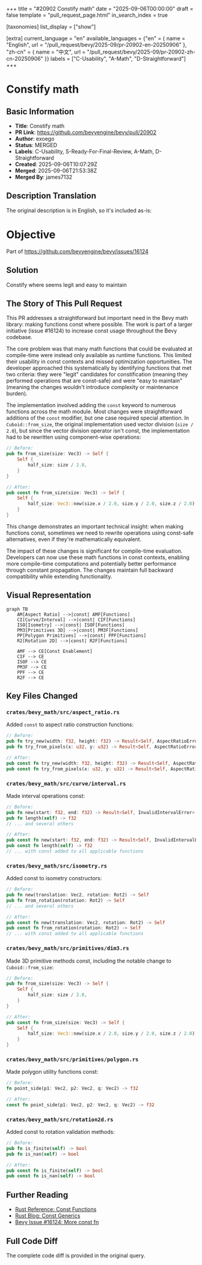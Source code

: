 +++
title = "#20902 Constify math"
date = "2025-09-06T00:00:00"
draft = false
template = "pull_request_page.html"
in_search_index = true

[taxonomies]
list_display = ["show"]

[extra]
current_language = "en"
available_languages = {"en" = { name = "English", url = "/pull_request/bevy/2025-09/pr-20902-en-20250906" }, "zh-cn" = { name = "中文", url = "/pull_request/bevy/2025-09/pr-20902-zh-cn-20250906" }}
labels = ["C-Usability", "A-Math", "D-Straightforward"]
+++

# Constify math

## Basic Information
- **Title**: Constify math
- **PR Link**: https://github.com/bevyengine/bevy/pull/20902
- **Author**: exoego
- **Status**: MERGED
- **Labels**: C-Usability, S-Ready-For-Final-Review, A-Math, D-Straightforward
- **Created**: 2025-09-06T10:07:29Z
- **Merged**: 2025-09-06T21:53:38Z
- **Merged By**: james7132

## Description Translation
The original description is in English, so it's included as-is:

# Objective

Part of https://github.com/bevyengine/bevy/issues/16124

## Solution

Constify where seems legit and easy to maintain

## The Story of This Pull Request

This PR addresses a straightforward but important need in the Bevy math library: making functions const where possible. The work is part of a larger initiative (issue #16124) to increase const usage throughout the Bevy codebase.

The core problem was that many math functions that could be evaluated at compile-time were instead only available as runtime functions. This limited their usability in const contexts and missed optimization opportunities. The developer approached this systematically by identifying functions that met two criteria: they were "legit" candidates for constification (meaning they performed operations that are const-safe) and were "easy to maintain" (meaning the changes wouldn't introduce complexity or maintenance burden).

The implementation involved adding the `const` keyword to numerous functions across the math module. Most changes were straightforward additions of the `const` modifier, but one case required special attention. In `Cuboid::from_size`, the original implementation used vector division (`size / 2.0`), but since the vector division operator isn't const, the implementation had to be rewritten using component-wise operations:

```rust
// Before:
pub fn from_size(size: Vec3) -> Self {
    Self {
        half_size: size / 2.0,
    }
}

// After:
pub const fn from_size(size: Vec3) -> Self {
    Self {
        half_size: Vec3::new(size.x / 2.0, size.y / 2.0, size.z / 2.0),
    }
}
```

This change demonstrates an important technical insight: when making functions const, sometimes we need to rewrite operations using const-safe alternatives, even if they're mathematically equivalent.

The impact of these changes is significant for compile-time evaluation. Developers can now use these math functions in const contexts, enabling more compile-time computations and potentially better performance through constant propagation. The changes maintain full backward compatibility while extending functionality.

## Visual Representation

```mermaid
graph TB
    AM[Aspect Ratio] -->|const| AMF[Functions]
    CI[Curve/Interval] -->|const| CIF[Functions]
    ISO[Isometry] -->|const| ISOF[Functions]
    PM3[Primitives 3D] -->|const| PM3F[Functions]
    PP[Polygon Primitives] -->|const| PPF[Functions]
    R2[Rotation 2D] -->|const| R2F[Functions]
    
    AMF --> CE[Const Enablement]
    CIF --> CE
    ISOF --> CE
    PM3F --> CE
    PPF --> CE
    R2F --> CE
```

## Key Files Changed

### `crates/bevy_math/src/aspect_ratio.rs`
Added `const` to aspect ratio construction functions:
```rust
// Before:
pub fn try_new(width: f32, height: f32) -> Result<Self, AspectRatioError>
pub fn try_from_pixels(x: u32, y: u32) -> Result<Self, AspectRatioError>

// After:
pub const fn try_new(width: f32, height: f32) -> Result<Self, AspectRatioError>
pub const fn try_from_pixels(x: u32, y: u32) -> Result<Self, AspectRatioError>
```

### `crates/bevy_math/src/curve/interval.rs`
Made interval operations const:
```rust
// Before:
pub fn new(start: f32, end: f32) -> Result<Self, InvalidIntervalError>
pub fn length(self) -> f32
// ... and several others

// After:
pub const fn new(start: f32, end: f32) -> Result<Self, InvalidIntervalError>
pub const fn length(self) -> f32
// ... with const added to all applicable functions
```

### `crates/bevy_math/src/isometry.rs`
Added const to isometry constructors:
```rust
// Before:
pub fn new(translation: Vec2, rotation: Rot2) -> Self
pub fn from_rotation(rotation: Rot2) -> Self
// ... and several others

// After:
pub const fn new(translation: Vec2, rotation: Rot2) -> Self
pub const fn from_rotation(rotation: Rot2) -> Self
// ... with const added to all applicable functions
```

### `crates/bevy_math/src/primitives/dim3.rs`
Made 3D primitive methods const, including the notable change to `Cuboid::from_size`:
```rust
// Before:
pub fn from_size(size: Vec3) -> Self {
    Self {
        half_size: size / 2.0,
    }
}

// After:
pub const fn from_size(size: Vec3) -> Self {
    Self {
        half_size: Vec3::new(size.x / 2.0, size.y / 2.0, size.z / 2.0),
    }
}
```

### `crates/bevy_math/src/primitives/polygon.rs`
Made polygon utility functions const:
```rust
// Before:
fn point_side(p1: Vec2, p2: Vec2, q: Vec2) -> f32

// After:
const fn point_side(p1: Vec2, p2: Vec2, q: Vec2) -> f32
```

### `crates/bevy_math/src/rotation2d.rs`
Added const to rotation validation methods:
```rust
// Before:
pub fn is_finite(self) -> bool
pub fn is_nan(self) -> bool

// After:
pub const fn is_finite(self) -> bool
pub const fn is_nan(self) -> bool
```

## Further Reading

- [Rust Reference: Const Functions](https://doc.rust-lang.org/reference/const_eval.html#const-functions)
- [Rust Blog: Const Generics](https://blog.rust-lang.org/2021/02/26/const-generics-mvp-beta.html)
- [Bevy Issue #16124: More const fn](https://github.com/bevyengine/bevy/issues/16124)

## Full Code Diff
The complete code diff is provided in the original query.